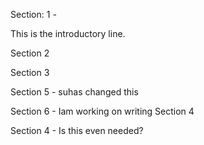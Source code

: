 Section: 1 -


This is the introductory line.


Section 2

Section 3 

Section 5 - suhas changed this

Section 6 - Iam working on writing Section 4


Section 4 - Is this even needed?
